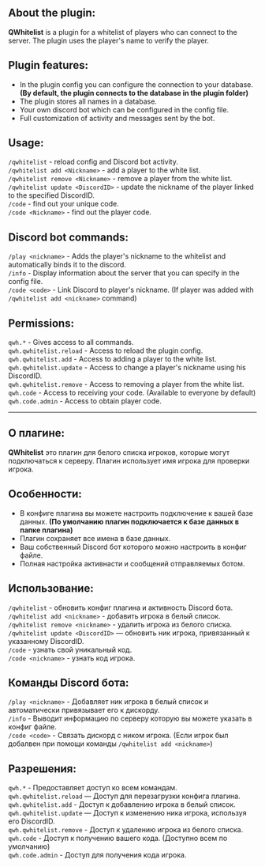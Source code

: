 ## About the plugin:
**QWhitelist** is a plugin for a whitelist of players who can connect to the server. The plugin uses the player's name to verify the player.
## Plugin features:
- In the plugin config you can configure the connection to your database. **(By default, the plugin connects to the database in the plugin folder)**
- The plugin stores all names in a database.
- Your own discord bot which can be configured in the config file.
- Full customization of activity and messages sent by the bot.
## Usage:
``/qwhitelist`` - reload config and Discord bot activity.  
``/qwhitelist add <Nickname>`` - add a player to the white list.  
``/qwhitelist remove <Nickname>`` - remove a player from the white list.  
``/qwhitelist update <DiscordID>`` - update the nickname of the player linked to the specified DiscordID.  
``/code`` - find out your unique code.  
``/code <Nickname>`` - find out the player code.  
## Discord bot commands:
``/play <nickname>`` - Adds the player's nickname to the whitelist and automatically binds it to the discord.  
``/info`` - Display information about the server that you can specify in the config file.  
``/code <code>`` - Link Discord to player's nickname. (If player was added with ``/qwhitelist add <nickname>`` command)
## Permissions:
``qwh.*`` - Gives access to all commands.  
``qwh.qwhitelist.reload`` - Access to reload the plugin config.  
``qwh.qwhitelist.add`` - Access to adding a player to the white list.  
``qwh.qwhitelist.update`` - Access to change a player's nickname using his DiscordID.  
``qwh.qwhitelist.remove`` - Access to removing a player from the white list.  
``qwh.code`` - Access to receiving your code. (Available to everyone by default)  
``qwh.code.admin`` - Access to obtain player code.  

--------------------------------------------------------------------------------------
## О плагине:
**QWhitelist** это плагин для белого списка игроков, которые могут подключаться к серверу. Плагин использует имя игрока для проверки игрока.
## Особенности:
- В конфиге плагина вы можете настроить подключение к вашей базе данных. **(По умолчанию плагин подключается к базе данных в папке плагина)**
- Плагин сохраняет все имена в базе данных.
- Ваш собственный Discord бот которого можно настроить в конфиг файле.
- Полная настройка активнасти и сообщений отправляемых ботом.
## Использование:
``/qwhitelist`` - обновить конфиг плагина и активность Discord бота.  
``/qwhitelist add <nickname>`` - добавить игрока в белый список.  
``/qwhitelist remove <nickname>`` - удалить игрока из белого списка.  
``/qwhitelist update <DiscordID>`` — обновить ник игрока, привязанный к указанному DiscordID.  
``/code`` - узнать свой уникальный код.  
``/code <nickname>`` - узнать код игрока.  
## Команды Discord бота:
``/play <nickname>`` - Добавляет ник игрока в белый список и автоматически привязывает его к дискорду.  
``/info`` - Выводит информацию по серверу которую вы можете указать в конфиг файле.  
``/code <code>`` - Связать дискорд с ником игрока. (Если игрок был добалвен при помощи команды ``/qwhitelist add <nickname>``)
## Разрешения:
``qwh.*`` - Предоставляет доступ ко всем командам.  
``qwh.qwhitelist.reload`` — Доступ для перезагрузки конфига плагина.  
``qwh.qwhitelist.add`` - Доступ к добавлению игрока в белый список.  
``qwh.qwhitelist.update`` — Доступ к изменению ника игрока, используя его DiscordID.  
``qwh.qwhitelist.remove`` - Доступ к удалению игрока из белого списка.  
``qwh.code`` - Доступ к получению вашего кода. (Доступно всем по умолчанию)  
``qwh.code.admin`` - Доступ для получения кода игрока.  

